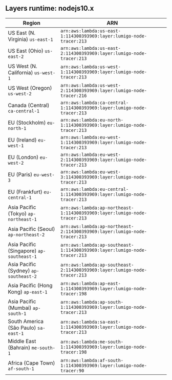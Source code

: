 Layers runtime: nodejs10.x
----
| Region | ARN |
| --- | --- |
|US East (N. Virginia)  `us-east-1`|`arn:aws:lambda:us-east-1:114300393969:layer:lumigo-node-tracer:213`|
|US East (Ohio)  `us-east-2`|`arn:aws:lambda:us-east-2:114300393969:layer:lumigo-node-tracer:213`|
|US West (N. California)  `us-west-1`|`arn:aws:lambda:us-west-1:114300393969:layer:lumigo-node-tracer:213`|
|US West (Oregon)  `us-west-2`|`arn:aws:lambda:us-west-2:114300393969:layer:lumigo-node-tracer:216`|
|Canada (Central)  `ca-central-1`|`arn:aws:lambda:ca-central-1:114300393969:layer:lumigo-node-tracer:213`|
|EU (Stockholm)  `eu-north-1`|`arn:aws:lambda:eu-north-1:114300393969:layer:lumigo-node-tracer:213`|
|EU (Ireland)  `eu-west-1`|`arn:aws:lambda:eu-west-1:114300393969:layer:lumigo-node-tracer:213`|
|EU (London)  `eu-west-2`|`arn:aws:lambda:eu-west-2:114300393969:layer:lumigo-node-tracer:213`|
|EU (Paris)  `eu-west-3`|`arn:aws:lambda:eu-west-3:114300393969:layer:lumigo-node-tracer:213`|
|EU (Frankfurt)  `eu-central-1`|`arn:aws:lambda:eu-central-1:114300393969:layer:lumigo-node-tracer:213`|
|Asia Pacific (Tokyo)  `ap-northeast-1`|`arn:aws:lambda:ap-northeast-1:114300393969:layer:lumigo-node-tracer:213`|
|Asia Pacific (Seoul)  `ap-northeast-2`|`arn:aws:lambda:ap-northeast-2:114300393969:layer:lumigo-node-tracer:213`|
|Asia Pacific (Singapore)  `ap-southeast-1`|`arn:aws:lambda:ap-southeast-1:114300393969:layer:lumigo-node-tracer:213`|
|Asia Pacific (Sydney)  `ap-southeast-2`|`arn:aws:lambda:ap-southeast-2:114300393969:layer:lumigo-node-tracer:213`|
|Asia Pacific (Hong Kong)  `ap-east-1`|`arn:aws:lambda:ap-east-1:114300393969:layer:lumigo-node-tracer:198`|
|Asia Pacific (Mumbai)  `ap-south-1`|`arn:aws:lambda:ap-south-1:114300393969:layer:lumigo-node-tracer:213`|
|South America (São Paulo)  `sa-east-1`|`arn:aws:lambda:sa-east-1:114300393969:layer:lumigo-node-tracer:213`|
|Middle East (Bahrain)  `me-south-1`|`arn:aws:lambda:me-south-1:114300393969:layer:lumigo-node-tracer:198`|
|Africa (Cape Town)  `af-south-1`|`arn:aws:lambda:af-south-1:114300393969:layer:lumigo-node-tracer:90`|
